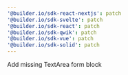 ```yaml
---
'@builder.io/sdk-react-nextjs': patch
'@builder.io/sdk-svelte': patch
'@builder.io/sdk-react': patch
'@builder.io/sdk-qwik': patch
'@builder.io/sdk-vue': patch
'@builder.io/sdk-solid': patch
---
```


Add missing TextArea form block

